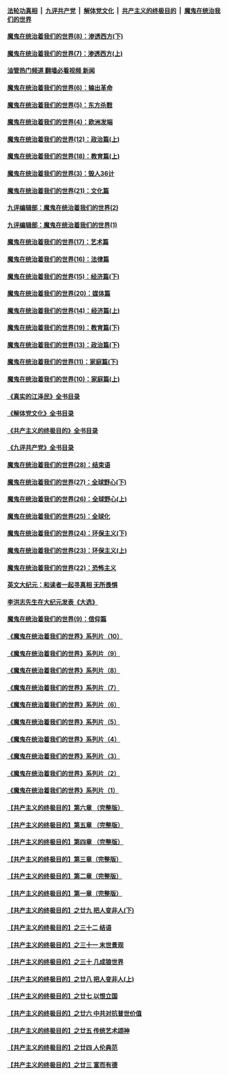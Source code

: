 ####  [法轮功真相](../../../../basic/blob/master/README.md?t=11041831) &nbsp;|&nbsp; [九评共产党](../../../../9ping.md/blob/master/README.md?t=11041831) &nbsp;|&nbsp; [解体党文化](../../../../jtdwh.md/blob/master/README.md?t=11041831)  &nbsp;|&nbsp; [共产主义的终极目的](../../../../gczydzjmd.md/blob/master/README.md?t=11041831) &nbsp;|&nbsp; [魔鬼在统治我们的世界](../../../../mgztzwmdsj.md/blob/master/README.md?t=11041831) 

#### [魔鬼在统治着我们的世界(8)：渗透西方(下)](../pages/nsc422/n10429603.md?t=11041831) 

#### [魔鬼在统治着我们的世界(7)：渗透西方(上)](../pages/nsc422/n10426013.md?t=11041831) 

#### [油管热门频道 翻墙必看视频 新闻](http://129.146.143.75:81/youtube.html?11041831)

#### [魔鬼在统治着我们的世界(6)：输出革命](../pages/nsc422/n10421536.md?t=11041831) 

#### [魔鬼在统治着我们的世界(5)：东方杀戮](../pages/nsc422/n10417707.md?t=11041831) 

#### [魔鬼在统治着我们的世界(4)：欧洲发端](../pages/nsc422/n10414890.md?t=11041831) 

#### [魔鬼在统治着我们的世界(12)：政治篇(上)](../pages/nsc422/n10444576.md?t=11041831) 

#### [魔鬼在统治着我们的世界(18)：教育篇(上)](../pages/nsc422/n10526970.md?t=11041831) 

#### [魔鬼在统治着我们的世界(3)：毁人36计](../pages/nsc422/n10411583.md?t=11041831) 

#### [魔鬼在统治着我们的世界(21)：文化篇](../pages/nsc422/n10597706.md?t=11041831) 

#### [九评编辑部：魔鬼在统治着我们的世界(2)](../pages/nsc422/n10410036.md?t=11041831) 

#### [九评编辑部：魔鬼在统治着我们的世界(1)](../pages/nsc422/n10406825.md?t=11041831) 

#### [魔鬼在统治着我们的世界(17)：艺术篇](../pages/nsc422/n10499093.md?t=11041831) 

#### [魔鬼在统治着我们的世界(16)：法律篇](../pages/nsc422/n10485969.md?t=11041831) 

#### [魔鬼在统治着我们的世界(15)：经济篇(下)](../pages/nsc422/n10469975.md?t=11041831) 

#### [魔鬼在统治着我们的世界(20)：媒体篇](../pages/nsc422/n10586579.md?t=11041831) 

#### [魔鬼在统治着我们的世界(14)：经济篇(上)](../pages/nsc422/n10457370.md?t=11041831) 

#### [魔鬼在统治着我们的世界(19)：教育篇(下)](../pages/nsc422/n10564808.md?t=11041831) 

#### [魔鬼在统治着我们的世界(13)：政治篇(下)](../pages/nsc422/n10448270.md?t=11041831) 

#### [魔鬼在统治着我们的世界(11)：家庭篇(下)](../pages/nsc422/n10440961.md?t=11041831) 

#### [魔鬼在统治着我们的世界(10)：家庭篇(上)](../pages/nsc422/n10435448.md?t=11041831) 

#### [《真实的江泽民》全书目录](../pages/nsc422/n13721399.md?t=11041831) 

#### [《解体党文化》全书目录](../pages/nsc422/n13721157.md?t=11041831) 

#### [《共产主义的终极目的》全书目录](../pages/nsc422/n13721048.md?t=11041831) 

#### [《九评共产党》全书目录](../pages/nsc422/n13708085.md?t=11041831) 

#### [魔鬼在统治着我们的世界(28)：结束语](../pages/nsc422/n10936246.md?t=11041831) 

#### [魔鬼在统治着我们的世界(27)：全球野心(下)](../pages/nsc422/n10928319.md?t=11041831) 

#### [魔鬼在统治着我们的世界(26)：全球野心(上)](../pages/nsc422/n10900318.md?t=11041831) 

#### [魔鬼在统治着我们的世界(25)：全球化](../pages/nsc422/n10788205.md?t=11041831) 

#### [魔鬼在统治着我们的世界(24)：环保主义(下)](../pages/nsc422/n10695307.md?t=11041831) 

#### [魔鬼在统治着我们的世界(23)：环保主义(上)](../pages/nsc422/n10688613.md?t=11041831) 

#### [魔鬼在统治着我们的世界(22)：恐怖主义](../pages/nsc422/n10614727.md?t=11041831) 

#### [英文大纪元：和读者一起寻真相 无所畏惧](../pages/nsc422/n12542027.md?t=11041831) 

#### [李洪志先生在大纪元发表《大选》](../pages/nsc422/n12534746.md?t=11041831) 

#### [魔鬼在统治着我们的世界(9)：信仰篇](../pages/nsc422/n10432159.md?t=11041831) 

#### [《魔鬼在统治着我们的世界》系列片（10）](../pages/nsc422/n12292670.md?t=11041831) 

#### [《魔鬼在统治着我们的世界》系列片（9）](../pages/nsc422/n12290859.md?t=11041831) 

#### [《魔鬼在统治着我们的世界》系列片（8）](../pages/nsc422/n12287445.md?t=11041831) 

#### [《魔鬼在统治着我们的世界》系列片（7）](../pages/nsc422/n12283425.md?t=11041831) 

#### [《魔鬼在统治着我们的世界》系列片（6）](../pages/nsc422/n12282314.md?t=11041831) 

#### [《魔鬼在统治着我们的世界》系列片（5）](../pages/nsc422/n12281419.md?t=11041831) 

#### [《魔鬼在统治着我们的世界》系列片（4）](../pages/nsc422/n12274024.md?t=11041831) 

#### [《魔鬼在统治着我们的世界》系列片（3）](../pages/nsc422/n12271322.md?t=11041831) 

#### [《魔鬼在统治着我们的世界》系列片（2）](../pages/nsc422/n12269049.md?t=11041831) 

#### [《魔鬼在统治着我们的世界》系列片（1）](../pages/nsc422/n12267575.md?t=11041831) 

#### [【共产主义的终极目的】第六章 （完整版）](../pages/nsc422/n11428913.md?t=11041831) 

#### [【共产主义的终极目的】第五章 （完整版）](../pages/nsc422/n11428912.md?t=11041831) 

#### [【共产主义的终极目的】第四章 （完整版）](../pages/nsc422/n11428907.md?t=11041831) 

#### [【共产主义的终极目的】第三章（完整版）](../pages/nsc422/n11428848.md?t=11041831) 

#### [【共产主义的终极目的】第二章（完整版）](../pages/nsc422/n11428831.md?t=11041831) 

#### [【共产主义的终极目的】第一章（完整版）](../pages/nsc422/n11417651.md?t=11041831) 

#### [【共产主义的终极目的】之廿九 把人变非人(下)](../pages/nsc422/n11344140.md?t=11041831) 

#### [【共产主义的终极目的】之三十二 结语](../pages/nsc422/n11360535.md?t=11041831) 

#### [【共产主义的终极目的】之三十一 末世景观](../pages/nsc422/n11351129.md?t=11041831) 

#### [【共产主义的终极目的】之三十 几成狼世界](../pages/nsc422/n11348280.md?t=11041831) 

#### [【共产主义的终极目的】之廿八 把人变非人(上)](../pages/nsc422/n11340492.md?t=11041831) 

#### [【共产主义的终极目的】之廿七 以恨立国](../pages/nsc422/n11336944.md?t=11041831) 

#### [【共产主义的终极目的】之廿六 中共对抗普世价值](../pages/nsc422/n11324785.md?t=11041831) 

#### [【共产主义的终极目的】之廿五 传统艺术颂神](../pages/nsc422/n11296396.md?t=11041831) 

#### [【共产主义的终极目的】之廿四 人伦典范](../pages/nsc422/n11296397.md?t=11041831) 

#### [【共产主义的终极目的】之廿三 富而有德](../pages/nsc422/n11283598.md?t=11041831) 

<img src='http://gfw-breaker.win/goodnews/indexes/nsc422.md' width='0px' height='0px'/>
